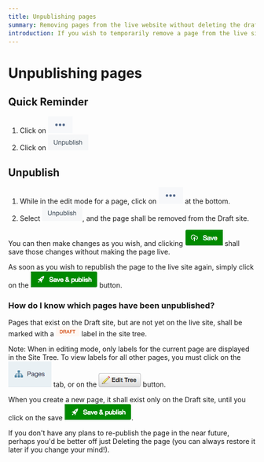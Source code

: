 ```yaml
---
title: Unpublishing pages
summary: Removing pages from the live website without deleting the draft content.
introduction: If you wish to temporarily remove a page from the live site, for example if you accidentally clicked on Save & Publish too soon, or if the page is no longer required on the live site, but shall be again in the future, you can Unpublish it.
---
```


# Unpublishing pages

## Quick Reminder

 1. Click on ![more options](../../_images/more-options.png)
 2. Click on ![unpublish link](../../_images/unpublish-link.png)

## Unpublish

 1. While in the edit mode for a page, click on ![more options](../../_images/more-options.png) at the bottom.
 2. Select ![unpublish link](../../_images/unpublish-link.png), and the page shall be removed from the Draft site.

You can then make changes as you wish, and clicking ![save draft button](../../_images/save-draft-button.png) shall save those changes without making the page live.

As soon as you wish to republish the page to the live site again, simply click on the ![save publish](../../_images/save-publish.png) button.

### How do I know which pages have been unpublished?

Pages that exist on the Draft site, but are not yet on the live site, shall be marked with a ![draft label](../../_images/draft-label.png) label in the site tree.

Note: When in editing mode, only labels for the current page are displayed in the Site Tree. To view labels for all other pages, you must click on the ![pages tab single](../../_images/pages-tab-single.png) tab, or on the ![edit tree button](../../_images/edit-tree-button.png) button.

When you create a new page, it shall exist only on the Draft site, until you click on the save ![save publish](../../_images/save-publish.png).

If you don't have any plans to re-publish the page in the near future, perhaps you'd be better off just Deleting the page (you can always restore it later if you change your mind!).